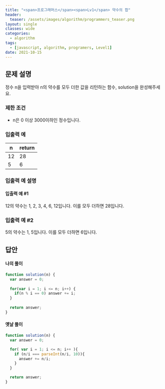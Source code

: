 ```yaml
---
title: "<span>프로그래머스</span><span>Lv1</span> 약수의 합"
header:
  teaser: /assets/images/algorithm/programmers_teaser.png
layout: single
classes: wide
categories:
  - algorithm
tags:
  - [javascript, algorithm, programers, Level1]
date: 2021-10-15
---
```


## 문제 설명
정수 n을 입력받아 n의 약수를 모두 더한 값을 리턴하는 함수, solution을 완성해주세요.

### 제한 조건
* n은 0 이상 3000이하인 정수입니다.

### 입출력 예

|n|return|
|-|-|
|12|28|
|5|6|

### 입출력 예 설명
#### 입출력 예 #1
12의 약수는 1, 2, 3, 4, 6, 12입니다. 이를 모두 더하면 28입니다.

### 입출력 예 #2
5의 약수는 1, 5입니다. 이를 모두 더하면 6입니다.

## 답안
#### 나의 풀이
```javascript
function solution(n) {
  var answer = 0;
  
  for(var i = 1; i <= n; i++) {
    if(n % i == 0) answer += i;
  }
  
  return answer;
}
```

#### 옛날 풀이
```javascript
function solution(n) {
  var answer = 0;

  for( var i = 1; i <= n; i++ ){
    if (n/i === parseInt(n/i, 10)){
      answer += n/i;
    }
  }

  return answer;
}
```